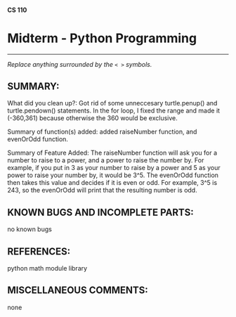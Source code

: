 #### CS 110
# Midterm - Python Programming

***

_Replace anything surrounded by the `< >` symbols._

## SUMMARY:
What did you clean up?:
Got rid of some unneccesary turtle.penup() and turtle.pendown() statements. In the for loop, I fixed the range and made it (-360,361) because otherwise the 360 would be exclusive. 

Summary of function(s) added:
added raiseNumber function, and evenOrOdd function.

Summary of Feature Added:
The raiseNumber function will ask you for a number to raise to a power, and a power to raise the number by. For example, if you put in 3 as your number to raise by a power and 5 as your power to raise your number by, it would be 3^5. The evenOrOdd function then takes this value and decides if it is even or odd. For example, 3^5 is 243, so the evenOrOdd will print that the resulting number is odd. 

## KNOWN BUGS AND INCOMPLETE PARTS:
 no known bugs
 
## REFERENCES:
python math module library

## MISCELLANEOUS COMMENTS:
none
